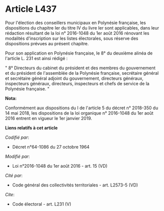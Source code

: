 # Article L437

Pour l'élection des conseillers municipaux en Polynésie française, les dispositions du chapitre Ier du titre IV du livre Ier
sont applicables, dans leur rédaction résultant de la loi n° 2016-1048 du 1er août 2016 rénovant les modalités d'inscription
sur les listes électorales, sous réserve des dispositions prévues au présent chapitre. 

Pour son application en Polynésie française, le 8° du deuxième alinéa de l'article L. 231 est ainsi rédigé : 

" 8° Directeurs du cabinet du président et des membres du gouvernement et du président de l'assemblée de la Polynésie
française, secrétaire général et secrétaire général adjoint du gouvernement, directeurs généraux, inspecteurs généraux,
directeurs, inspecteurs et chefs de service de la Polynésie française. "

**Nota:**

Conformément aux dispositions du I de l'article 5 du décret n° 2018-350 du 14 mai 2018, les dispositions de la loi organique
n° 2016-1048 du 1er août 2016 entrent en vigueur le 1er janvier 2019.

**Liens relatifs à cet article**

_Codifié par_:

  - Décret n°64-1086 du 27 octobre 1964

_Modifié par_:

  - Loi n°2016-1048 du 1er août 2016 - art. 15 (VD)

_Cité par_:

  - Code général des collectivités territoriales - art. L2573-5 (VD)

_Cite_:

  - Code électoral - art. L231 (V)
